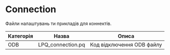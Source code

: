 # Connection

Файли налаштувань ти прикладів для коннектів.

Категорія | Назва             | Описа
--------- | ----------        | ---------
ODB       | LPQ_connection.pq | Код відключення ODB файлу
